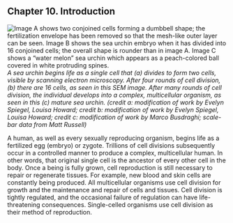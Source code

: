 ##  Chapter 10. Introduction 

![Image A shows two conjoined cells forming a dumbbell shape; the fertilization envelope has been removed so that the mesh-like outer layer can be seen. Image B shows the sea urchin embryo when it has divided into 16 conjoined cells; the overall shape is rounder than in image A. Image C shows a “water melon” sea urchin which appears as a peach-colored ball covered in white protruding spines.][1] _A sea urchin begins life as a single cell that (a) divides to form two cells, visible by scanning electron microscopy. After four rounds of cell division, (b) there are 16 cells, as seen in this SEM image. After many rounds of cell division, the individual develops into a complex, multicellular organism, as seen in this (c) mature sea urchin. (credit a: modification of work by Evelyn Spiegel, Louisa Howard; credit b: modification of work by Evelyn Spiegel, Louisa Howard; credit c: modification of work by Marco Busdraghi; scale-bar data from Matt Russell)_

A human, as well as every sexually reproducing organism, begins life as a fertilized egg (embryo) or zygote. Trillions of cell divisions subsequently occur in a controlled manner to produce a complex, multicellular human. In other words, that original single cell is the ancestor of every other cell in the body. Once a being is fully grown, cell reproduction is still necessary to repair or regenerate tissues. For example, new blood and skin cells are constantly being produced. All multicellular organisms use cell division for growth and the maintenance and repair of cells and tissues. Cell division is tightly regulated, and the occasional failure of regulation can have life-threatening consequences. Single-celled organisms use cell division as their method of reproduction.

   [1]: https://cnx.org/resources/c41230ee663df6246c2941239d6fa8dd92bb5e6a/Figure_10_00_02abc.jpg

